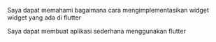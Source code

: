 Saya dapat memahami bagaimana cara mengimplementasikan widget widget yang ada di flutter

Saya dapat membuat aplikasi sederhana menggunakan flutter
